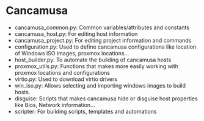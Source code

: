 # Cancamusa 

* cancamusa_common.py: Common variables/attributes and constants
* cancamusa_host.py: For editing host information
* cancamusa_project.py: For editing project information and commands
* configuration.py: Used to define cancamusa configurations like location of Windows ISO images, proxmox locations...
* host_builder.py: To automate the building of cancamusa hosts
* proxmox_utils.py: Functions that makes more easily working with proxmox locations and configurations
* virtio.py: Used to download virtio drivers
* win_iso.py: Allows selecting and importing windows images to build hosts.
* disguise: Scripts that makes cancamusa hide or disguise host properties like Bios, Network information...
* scripter: For building scripts, templates and automations